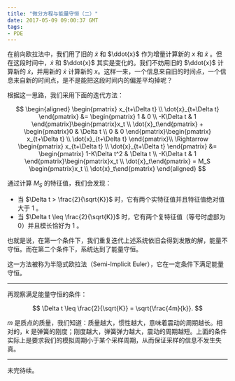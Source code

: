 ```yaml
---
title: "微分方程与能量守恒（二）"
date: 2017-05-09 09:00:37 GMT
tags:
- PDE
---
```


在前向欧拉法中，我们用了旧的 $\dot{x}$ 和 $\ddot{x}$ 作为增量计算新的 $x$ 和 $\dot{x}$ 。但在这段时间中，$\dot{x}$ 和 $\ddot{x}$ 其实是变化的。我们不妨用旧的 $\ddot{x}$ 计算新的 $\dot{x}$，并用新的 $\dot{x}$ 计算新的 $x$。这样一来，一个信息来自旧的时间点，一个信息来自新的时间点，是不是能把这段时间内的偏差平均掉呢？

根据这一思路，我们采用下面的迭代方法：

$$
\begin{aligned}
\begin{pmatrix}
x_{t+\Delta t} \\
\dot{x}_{t+\Delta t}
\end{pmatrix}
&= 
\begin{pmatrix}
1 & 0 \\
-K\Delta t & 1
\end{pmatrix}\begin{pmatrix}x_t \\ \dot{x}_t\end{pmatrix} + \begin{pmatrix}0 & \Delta t \\ 0 & 0 \end{pmatrix}\begin{pmatrix}
x_{t+\Delta t} \\
\dot{x}_{t+\Delta t}
\end{pmatrix}\\
\Rightarrow \begin{pmatrix}
x_{t+\Delta t} \\
\dot{x}_{t+\Delta t}
\end{pmatrix}
&= 
\begin{pmatrix}
1-K\Delta t^2 & \Delta t \\
-K\Delta t & 1
\end{pmatrix}\begin{pmatrix}x_t \\ \dot{x}_t\end{pmatrix} = M_S  \begin{pmatrix}x_t \\ \dot{x}_t\end{pmatrix} 
\end{aligned}
$$

通过计算 $M_S$ 的特征值，我们会发现：

- 当 $\Delta t > \frac{2}{\sqrt{K}}$ 时，它有两个实特征值并且特征值绝对值大于 1 。
- 当 $\Delta t \leq \frac{2}{\sqrt{K}}$ 时，它有两个复特征值（等号时虚部为 0）并且模长恰好为 1 。

也就是说，在第一个条件下，我们重复迭代上述系统依旧会得到发散的解，能量不守恒。而在第二个条件下，系统达到了能量守恒。

这一方法被称为半隐式欧拉法（Semi-Implicit Euler），它在一定条件下满足能量守恒。

------

再观察满足能量守恒的条件：

$$
\Delta t \leq \frac{2}{\sqrt{K}} = \sqrt{\frac{4m}{k}}.
$$

$m$ 是质点的质量，我们知道：质量越大，惯性越大，意味着震动的周期越长。相对的，$k$ 是弹簧的刚度；刚度越大，弹簧弹力越大，震动的周期越短。上面的条件实际上是要求我们的模拟周期小于某个采样周期，从而保证采样的信息不发生失真。

------

未完待续。
